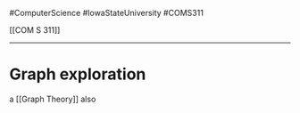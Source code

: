 #ComputerScience  #IowaStateUniversity  #COMS311 


[[COM S 311]] 

---

# Graph exploration


a [[Graph Theory]] also 